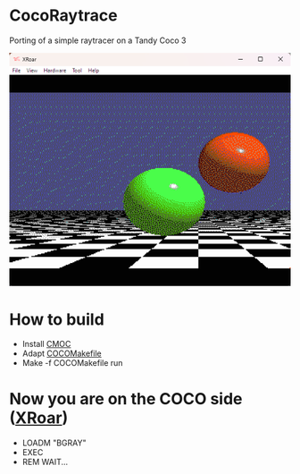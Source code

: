 # CocoRaytrace

Porting of a simple raytracer on a Tandy Coco 3

<img src="CocoRT.png">

# How to build
- Install [CMOC](http://perso.b2b2c.ca/~sarrazip/dev/cmoc.html)
- Adapt [COCOMakefile](./COCOMakefile)
- Make -f COCOMakefile run

# Now you are on the COCO side ([XRoar](https://www.6809.org.uk/xroar/))
- LOADM "BGRAY"
- EXEC
- REM WAIT...
